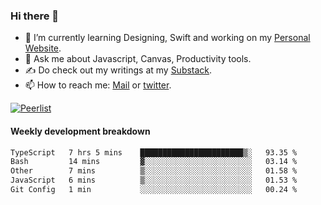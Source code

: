 ### Hi there 👋

- 🌱 I’m currently learning Designing, Swift and working on my [Personal Website](https://kvaishak.com/).
- 💬 Ask me about Javascript, Canvas,  Productivity tools. 
- :writing_hand: Do check out my writings at my [Substack](https://kvaishak.substack.com/).
- 📫 How to reach me: [Mail](mailto:vaishak.kaippanchery@gmail.com) or [twitter](https://twitter.com/kvaishack).

[![Peerlist](https://github-readme-badge.peerlist.io/api/vaishak)](https://peerlist.io/vaishak)

#### Weekly development breakdown

<!--START_SECTION:waka-->

```txt
TypeScript   7 hrs 5 mins    ███████████████████████▒░   93.35 %
Bash         14 mins         ▓░░░░░░░░░░░░░░░░░░░░░░░░   03.14 %
Other        7 mins          ▒░░░░░░░░░░░░░░░░░░░░░░░░   01.58 %
JavaScript   6 mins          ▒░░░░░░░░░░░░░░░░░░░░░░░░   01.53 %
Git Config   1 min           ░░░░░░░░░░░░░░░░░░░░░░░░░   00.24 %
```

<!--END_SECTION:waka-->
